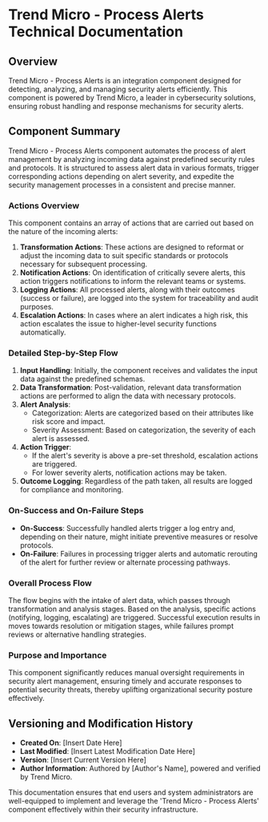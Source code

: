 # Trend Micro - Process Alerts Technical Documentation

## Overview
Trend Micro - Process Alerts is an integration component designed for detecting, analyzing, and managing security alerts efficiently. This component is powered by Trend Micro, a leader in cybersecurity solutions, ensuring robust handling and response mechanisms for security alerts.

## Component Summary
Trend Micro - Process Alerts component automates the process of alert management by analyzing incoming data against predefined security rules and protocols. It is structured to assess alert data in various formats, trigger corresponding actions depending on alert severity, and expedite the security management processes in a consistent and precise manner.

### Actions Overview
This component contains an array of actions that are carried out based on the nature of the incoming alerts:
1. **Transformation Actions**: These actions are designed to reformat or adjust the incoming data to suit specific standards or protocols necessary for subsequent processing.
2. **Notification Actions**: On identification of critically severe alerts, this action triggers notifications to inform the relevant teams or systems.
3. **Logging Actions**: All processed alerts, along with their outcomes (success or failure), are logged into the system for traceability and audit purposes.
4. **Escalation Actions**: In cases where an alert indicates a high risk, this action escalates the issue to higher-level security functions automatically.

### Detailed Step-by-Step Flow
1. **Input Handling**: Initially, the component receives and validates the input data against the predefined schemas.
2. **Data Transformation**: Post-validation, relevant data transformation actions are performed to align the data with necessary protocols.
3. **Alert Analysis**:
   - Categorization: Alerts are categorized based on their attributes like risk score and impact.
   - Severity Assessment: Based on categorization, the severity of each alert is assessed.
4. **Action Trigger**:
   - If the alert's severity is above a pre-set threshold, escalation actions are triggered.
   - For lower severity alerts, notification actions may be taken.
5. **Outcome Logging**: Regardless of the path taken, all results are logged for compliance and monitoring.

### On-Success and On-Failure Steps
- **On-Success**: Successfully handled alerts trigger a log entry and, depending on their nature, might initiate preventive measures or resolve protocols.
- **On-Failure**: Failures in processing trigger alerts and automatic rerouting of the alert for further review or alternate processing pathways.

### Overall Process Flow
The flow begins with the intake of alert data, which passes through transformation and analysis stages. Based on the analysis, specific actions (notifying, logging, escalating) are triggered. Successful execution results in moves towards resolution or mitigation stages, while failures prompt reviews or alternative handling strategies.

### Purpose and Importance
This component significantly reduces manual oversight requirements in security alert management, ensuring timely and accurate responses to potential security threats, thereby uplifting organizational security posture effectively.

## Versioning and Modification History
- **Created On**: [Insert Date Here]
- **Last Modified**: [Insert Latest Modification Date Here]
- **Version**: [Insert Current Version Here]
- **Author Information**: Authored by [Author's Name], powered and verified by Trend Micro.

This documentation ensures that end users and system administrators are well-equipped to implement and leverage the 'Trend Micro - Process Alerts' component effectively within their security infrastructure.
